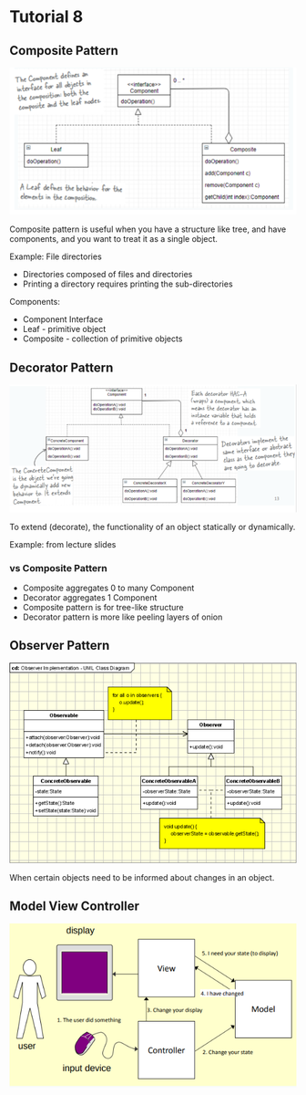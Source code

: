 # Tutorial 8

## Composite Pattern
![](img/01.png)

Composite pattern is useful when you have a structure like tree, and have components, and you want to treat it as a single object.

Example: File directories
- Directories composed of files and directories
- Printing a directory requires printing the sub-directories

Components:
- Component Interface
- Leaf - primitive object
- Composite - collection of primitive objects

## Decorator Pattern
![](img/02.png)

To extend (decorate), the functionality of an object statically or dynamically.

Example: from lecture slides

### vs Composite Pattern
- Composite aggregates 0 to many Component
- Decorator aggregates 1 Component
- Composite pattern is for tree-like structure
- Decorator pattern is more like peeling layers of onion

## Observer Pattern
![](img/03.gif)

When certain objects need to be informed about changes in an object.

## Model View Controller
![](img/04.png)
